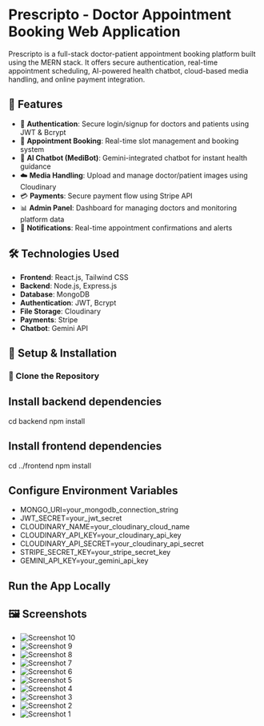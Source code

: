 # Prescripto - Doctor Appointment Booking Web Application

Prescripto is a full-stack doctor-patient appointment booking platform built using the MERN stack. It offers secure authentication, real-time appointment scheduling, AI-powered health chatbot, cloud-based media handling, and online payment integration.

## 🚀 Features
- 🔐 **Authentication**: Secure login/signup for doctors and patients using JWT & Bcrypt  
- 📅 **Appointment Booking**: Real-time slot management and booking system  
- 💬 **AI Chatbot (MediBot)**: Gemini-integrated chatbot for instant health guidance  
- ☁️ **Media Handling**: Upload and manage doctor/patient images using Cloudinary  
- 💳 **Payments**: Secure payment flow using Stripe API  
- 📊 **Admin Panel**: Dashboard for managing doctors and monitoring platform data  
- 📩 **Notifications**: Real-time appointment confirmations and alerts  

## 🛠️ Technologies Used
- **Frontend**: React.js, Tailwind CSS  
- **Backend**: Node.js, Express.js  
- **Database**: MongoDB  
- **Authentication**: JWT, Bcrypt  
- **File Storage**: Cloudinary  
- **Payments**: Stripe  
- **Chatbot**: Gemini API

## 🔧 Setup & Installation

### 📁 Clone the Repository
## Install backend dependencies
cd backend
npm install

## Install frontend dependencies
cd ../frontend
npm install

## Configure Environment Variables
- MONGO_URI=your_mongodb_connection_string
- JWT_SECRET=your_jwt_secret
- CLOUDINARY_NAME=your_cloudinary_cloud_name
- CLOUDINARY_API_KEY=your_cloudinary_api_key
- CLOUDINARY_API_SECRET=your_cloudinary_api_secret
- STRIPE_SECRET_KEY=your_stripe_secret_key
- GEMINI_API_KEY=your_gemini_api_key

## Run the App Locally

## 🖼️ Screenshots

- ![Screenshot 10](https://github.com/user-attachments/assets/431975cc-c0f7-4932-9ba7-c13c96399fad)
- ![Screenshot 9](https://github.com/user-attachments/assets/92e1b9f9-0dd1-44bd-8602-eb4d906c20da)
- ![Screenshot 8](https://github.com/user-attachments/assets/a845baa4-38aa-4d64-985d-6817c6741e9b)
- ![Screenshot 7](https://github.com/user-attachments/assets/54d56878-3afb-4d9d-9c69-4e5134c7328f)
- ![Screenshot 6](https://github.com/user-attachments/assets/c25fce64-53d9-4d21-85ea-0836c7032fa8)
- ![Screenshot 5](https://github.com/user-attachments/assets/6efd9949-61b4-416b-ae47-43e49f9af68f)
- ![Screenshot 4](https://github.com/user-attachments/assets/afdfb3f5-8151-4aa0-bbc0-ed18f31ce920)
- ![Screenshot 3](https://github.com/user-attachments/assets/9c33edb9-5381-4520-bbc0-e6d3b280ec2c)
- ![Screenshot 2](https://github.com/user-attachments/assets/165b7403-460c-41fd-b3b2-3f11aede78b2)
- ![Screenshot 1](https://github.com/user-attachments/assets/ab3e4bb1-effe-404a-9b9d-48207551d416)


